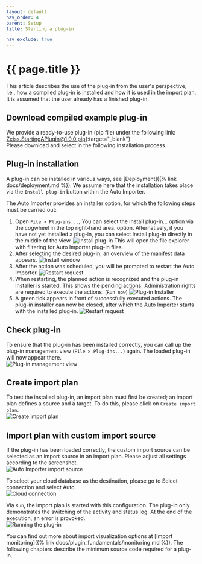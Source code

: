 ```yaml
---
layout: default
nav_order: 4
parent: Setup
title: Starting a plug-in

nav_exclude: true
---
```


# {{ page.title }}
This article describes the use of the plug-in from the user's perspective, i.e., how a compiled plug-in is installed and how it is used in the import plan. It is assumed that the user already has a finished plug-in.

## Download compiled example plug-in
We provide a ready-to-use plug-in (pip file) under the following link:\
[Zeiss.StartingAPlugin@1.0.0.pip](../../assets/pips/Zeiss.StartingAPlugin%401.0.0.pip){:target="_blank"}\
Please download and select in the following installation process.

## Plug-in installation
A plug-in can be installed in various ways, see [Deployment]({% link docs/deployment.md %}). We assume here that the installation takes place via the `Install plug-in` button within the Auto Importer.

The Auto Importer provides an installer option, for which the following steps must be carried out:

1. Open `File > Plug-ins...`, You can select the Install plug-in... option via the cogwheel in the top right-hand area. option. Alternatively, if you have not yet installed a plug-in, you can select Install plug-in directly in the middle of the view.
![Install plug-in](../../assets/images/deployment/ai_install_1.png "Install plug-in")
This will open the file explorer with filtering for Auto Importer plug-in files.
2. After selecting the desired plug-in, an overview of the manifest data appears.
![Install window](../../assets/images/deployment/ai_install_2.png "Install window")
3. After the action was scheduled, you will be prompted to restart the Auto Importer.
![Restart request](../../assets/images/deployment/ai_install_3.png "Restart request")
4. When restarting, the planned action is recognized and the plug-in installer is started. This shows the pending actions. Administration rights are required to execute the actions. (`Run now`)
![Plug-in Installer](../../assets/images/deployment/ai_install_4.png "Plug-in Installer")
5. A green tick appears in front of successfully executed actions. The plug-in installer can now be closed, after which the Auto Importer starts with the installed plug-in.
![Restart request](../../assets/images/deployment/ai_install_5.png "Restart request")

## Check plug-in
To ensure that the plug-in has been installed correctly, you can call up the plug-in management view (`File > Plug-ins...`) again. The loaded plug-in will now appear there.\
![Plug-in management view](../../assets/images/setup/starting_plugin/manifest.png "Plug-in management view")

## Create import plan
To test the installed plug-in, an import plan must first be created; an import plan defines a source and a target. To do this, please click on `Create import plan`.\
![Create import plan](../../assets/images/setup/starting_plugin/import_plan.png "Create import plan")

## Import plan with custom import source
If the plug-in has been loaded correctly, the custom import source can be selected as an import source in an import plan. Please adjust all settings according to the screenshot.\
![Auto Importer import source](../../assets/images/setup/starting_plugin/import_source.png "Auto Importer import source")

To select your cloud database as the destination, please go to Select connection and select Auto.\
![Cloud connection](../../assets/images/setup/starting_plugin/cloud.png "Cloud connection")

Via `Run`, the import plan is started with this configuration. The plug-in only demonstrates the switching of the activity and status log. At the end of the execution, an error is provoked.\
![Running the plug-in](../../assets/images/setup/starting_plugin/run.png "Running the plug-in")

You can find out more about import visualization options at [Import monitoring]({% link docs/plugin_fundamentals/monitoring.md %}). The following chapters describe the minimum source code required for a plug-in.